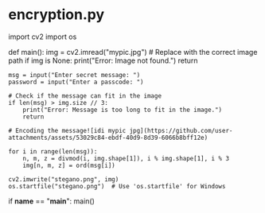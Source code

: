 # encryption.py

import cv2
import os

def main():
    img = cv2.imread("mypic.jpg")  # Replace with the correct image path
    if img is None:
        print("Error: Image not found.")
        return

    msg = input("Enter secret message: ")
    password = input("Enter a passcode: ")

    # Check if the message can fit in the image
    if len(msg) > img.size // 3:
        print("Error: Message is too long to fit in the image.")
        return

    # Encoding the message![idi mypic jpg](https://github.com/user-attachments/assets/53029c84-ebdf-40d9-8d39-6066b8bff12e)

    for i in range(len(msg)):
        n, m, z = divmod(i, img.shape[1]), i % img.shape[1], i % 3
        img[n, m, z] = ord(msg[i])

    cv2.imwrite("stegano.png", img)
    os.startfile("stegano.png")  # Use 'os.startfile' for Windows

if __name__ == "__main__":
      main()
